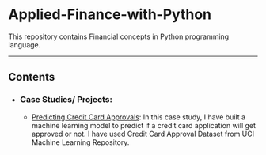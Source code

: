 # Applied-Finance-with-Python

This repository contains Financial concepts in Python programming language.

-------------------------------------------------------------------------------------------------

## Contents 
  - ### Case Studies/ Projects:
    * [Predicting Credit Card Approvals](https://github.com/Ravjot03/S-P100_Companies_CaseStudy):
    In this case study, I have built a machine learning model to predict if a credit card application will get approved or not. I have used Credit Card Approval Dataset from UCI Machine Learning Repository. 
